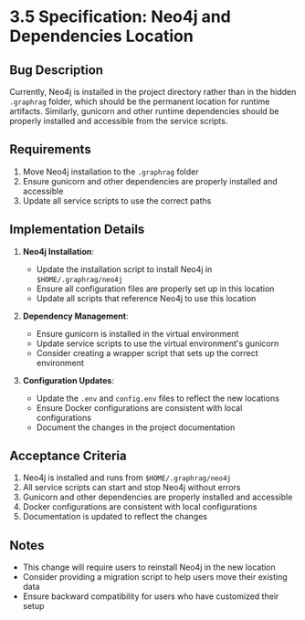 # 3.5 Specification: Neo4j and Dependencies Location

## Bug Description

Currently, Neo4j is installed in the project directory rather than in the hidden `.graphrag` folder, which should be the permanent location for runtime artifacts. Similarly, gunicorn and other runtime dependencies should be properly installed and accessible from the service scripts.

## Requirements

1. Move Neo4j installation to the `.graphrag` folder
2. Ensure gunicorn and other dependencies are properly installed and accessible
3. Update all service scripts to use the correct paths

## Implementation Details

1. **Neo4j Installation**:
   - Update the installation script to install Neo4j in `$HOME/.graphrag/neo4j`
   - Ensure all configuration files are properly set up in this location
   - Update all scripts that reference Neo4j to use this location

2. **Dependency Management**:
   - Ensure gunicorn is installed in the virtual environment
   - Update service scripts to use the virtual environment's gunicorn
   - Consider creating a wrapper script that sets up the correct environment

3. **Configuration Updates**:
   - Update the `.env` and `config.env` files to reflect the new locations
   - Ensure Docker configurations are consistent with local configurations
   - Document the changes in the project documentation

## Acceptance Criteria

1. Neo4j is installed and runs from `$HOME/.graphrag/neo4j`
2. All service scripts can start and stop Neo4j without errors
3. Gunicorn and other dependencies are properly installed and accessible
4. Docker configurations are consistent with local configurations
5. Documentation is updated to reflect the changes

## Notes

- This change will require users to reinstall Neo4j in the new location
- Consider providing a migration script to help users move their existing data
- Ensure backward compatibility for users who have customized their setup